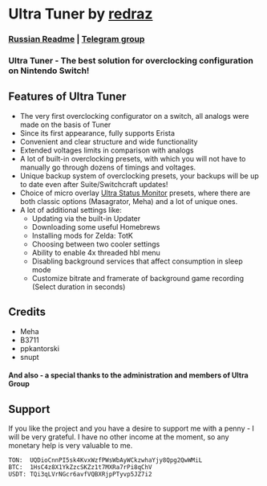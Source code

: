 # Ultra Tuner by **[redraz](https://github.com/redraz)**

### [Russian Readme](README.md) | [Telegram group](https://t.me/UltraNX)

### Ultra Tuner - The best solution for overclocking configuration on Nintendo Switch!

## Features of Ultra Tuner
* The very first overclocking configurator on a switch, all analogs were made on the basis of Tuner
* Since its first appearance, fully supports Erista
* Convenient and clear structure and wide functionality
* Extended voltages limits in comparison with analogs
* A lot of built-in overclocking presets, with which you will not have to manually go through dozens of timings and voltages.
* Unique backup system of overclocking presets, your backups will be up to date even after Suite/Switchcraft updates!
* Choice of micro overlay [Ultra Status Monitor](https://github.com/Ultra-NX/Ultra-Status-Monitor) presets, where there are both classic options (Masagrator, Meha) and a lot of unique ones.
* A lot of additional settings like:
   * Updating via the built-in Updater
   * Downloading some useful Homebrews
   * Installing mods for Zelda: TotK
   * Choosing between two cooler settings
   * Ability to enable 4x threaded hbl menu
   * Disabling background services that affect consumption in sleep mode
   * Customize bitrate and framerate of background game recording (Select duration in seconds)


## Credits 

* Meha
* B3711
* ppkantorski
* snupt
#### And also - a special thanks to the administration and members of Ultra Group

## Support

If you like the project and you have a desire to support me with a penny - I will be very grateful.
I have no other income at the moment, so any monetary help is very valuable to me.            
```
TON:  UQDioCnnPI5sk4KvxWzfPWsWbAyWCkzwhaYjy8Qpg2QwWMiL
BTC:  1HsC4z8X1YkZzcSKZz1t7MXRa7rPi8qChV
USDT: TQi3qLVrNGcr6avfVQBXRjpPTyvp5JZ7i2
```